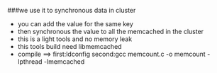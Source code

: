 ###we use it to synchronous data in cluster
* you can add the value for the same key
* then synchronous the value to all the memcached in the cluster
* this is a light tools and no memory leak 
* this tools build need libmemcached
* compile ==> first:ldconfig  second:gcc memcount.c -o memcount -lpthread -lmemcached
